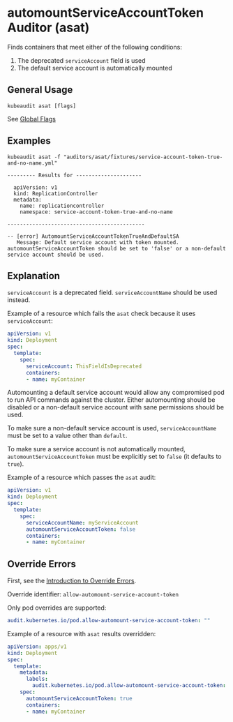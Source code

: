 # automountServiceAccountToken Auditor (asat)

Finds containers that meet either of the following conditions:
1. The deprecated `serviceAccount` field is used 
1. The default service account is automatically mounted

## General Usage

```
kubeaudit asat [flags]
```

See [Global Flags](/README.md#global-flags)

## Examples
```
kubeaudit asat -f "auditors/asat/fixtures/service-account-token-true-and-no-name.yml"

--------- Results for ---------------------

  apiVersion: v1
  kind: ReplicationController
  metadata:
    name: replicationcontroller
    namespace: service-account-token-true-and-no-name

--------------------------------------------

-- [error] AutomountServiceAccountTokenTrueAndDefaultSA
   Message: Default service account with token mounted. automountServiceAccountToken should be set to 'false' or a non-default service account should be used.
```

## Explanation

`serviceAccount` is a deprecated field. `serviceAccountName` should be used instead.

Example of a resource which fails the `asat` check because it uses `serviceAccount`:
```yaml
apiVersion: v1
kind: Deployment
spec:
  template:
    spec:
      serviceAccount: ThisFieldIsDeprecated
      containers:
      - name: myContainer
```

Automounting a default service account would allow any compromised pod to run API commands against the cluster. Either automounting should be disabled or a non-default service account with sane permissions should be used.

To make sure a non-default service account is used, `serviceAccountName` must be set to a value other than `default`.

To make sure a service account is not automatically mounted, `automountServiceAccountToken` must be explicitly set to `false` (it defaults to `true`).

Example of a resource which passes the `asat` audit:
```yaml
apiVersion: v1
kind: Deployment
spec:
  template:
    spec:
      serviceAccountName: myServiceAccount
      automountServiceAccountToken: false
      containers:
      - name: myContainer
```

## Override Errors

First, see the [Introduction to Override Errors](/README.md#override-errors).

Override identifier: `allow-automount-service-account-token`

Only pod overrides are supported:
```yaml
audit.kubernetes.io/pod.allow-automount-service-account-token: ""
```

Example of a resource with `asat` results overridden:
```yaml
apiVersion: apps/v1
kind: Deployment
spec:
  template:
    metadata:
      labels:
        audit.kubernetes.io/pod.allow-automount-service-account-token: ""
    spec:
      automountServiceAccountToken: true
      containers:
      - name: myContainer
```
